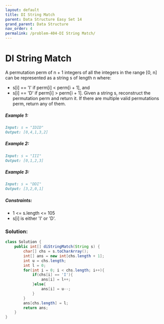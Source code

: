 ```yaml
---
layout: default
title: DI String Match
parent: Data Structure Easy Set 14
grand_parent: Data Structure
nav_order: 4
permalink: /problem-404-DI String Match/
---
```

# DI String Match
A permutation perm of n + 1 integers of all the integers in the range [0, n] can be represented as a string s of length n where:

* s[i] == 'I' if perm[i] < perm[i + 1], and
* s[i] == 'D' if perm[i] > perm[i + 1].
Given a string s, reconstruct the permutation perm and return it. If there are multiple valid permutations perm, return any of them.

##### Example 1:
```markdown
Input: s = "IDID"
Output: [0,4,1,3,2]
```
##### Example 2:
```markdown
Input: s = "III"
Output: [0,1,2,3]
```
##### Example 3:
```markdown
Input: s = "DDI"
Output: [3,2,0,1]
```
##### Constraints:
* 1 <= s.length <= 105
* s[i] is either 'I' or 'D'.

### Solution:
```java
class Solution {
    public int[] diStringMatch(String s) {
        char[] chs = s.toCharArray();
        int[] ans = new int[chs.length + 1];
        int u = chs.length;
        int l = 0;
        for(int i = 0; i < chs.length; i++){
            if(chs[i] == 'I'){
                ans[i] = l++;
            }else{
                ans[i] = u--;
            }
        }
        ans[chs.length] = l;
        return ans;
    }
}
```